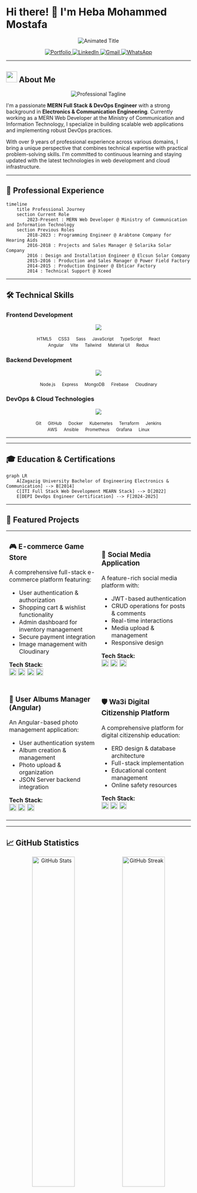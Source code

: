 # Hi there! 👋 I'm Heba Mohammed Mostafa

<!-- Animated Header -->
<div align="center">
  <img src="https://readme-typing-svg.demolab.com?font=Fira+Code&weight=600&size=28&duration=4000&pause=1000&color=7E3ACE&center=true&vCenter=true&width=500&lines=Heba+Mohammed+Mostafa;MERN+Full+Stack+%26+DevOps+Engineer;Electronics+%26+Communication+Engineer" alt="Animated Title" />
</div>

<!-- Contact Badges -->
<p align="center">
  <a href="https://portfolio-heba-ali.netlify.app/">
    <img src="https://img.shields.io/badge/Portfolio-FF5722?style=for-the-badge&logo=google-chrome&logoColor=white" alt="Portfolio">
  </a>
  <a href="https://www.linkedin.com/in/heba-ali-3b8617205/">
    <img src="https://img.shields.io/badge/LinkedIn-0077B5?style=for-the-badge&logo=linkedin&logoColor=white" alt="LinkedIn">
  </a>
  <a href="mailto:eng.heba.ali48@gmail.com">
    <img src="https://img.shields.io/badge/Gmail-D14836?style=for-the-badge&logo=gmail&logoColor=white" alt="Gmail">
  </a>
  <a href="https://wa.me/201095792724">
    <img src="https://img.shields.io/badge/WhatsApp-25D366?style=for-the-badge&logo=whatsapp&logoColor=white" alt="WhatsApp">
  </a>
</p>

---

## <img src="https://media.giphy.com/media/WUlplcMpOCEmTGBtBW/giphy.gif" width="30"> About Me

<p align="center">
  <img src="https://readme-typing-svg.demolab.com?font=Fira+Code&weight=500&size=18&duration=3000&pause=1000&color=7E3ACE&center=true&vCenter=true&width=600&lines=Passionate+about+building+scalable+web+solutions;Experienced+in+MERN+stack+and+DevOps+practices;Committed+to+innovation+and+continuous+learning" alt="Professional Tagline" />
</p>

I'm a passionate **MERN Full Stack & DevOps Engineer** with a strong background in **Electronics & Communication Engineering**. Currently working as a MERN Web Developer at the Ministry of Communication and Information Technology, I specialize in building scalable web applications and implementing robust DevOps practices.

With over 9 years of professional experience across various domains, I bring a unique perspective that combines technical expertise with practical problem-solving skills. I'm committed to continuous learning and staying updated with the latest technologies in web development and cloud infrastructure.

---

## 🚀 Professional Experience

```mermaid
timeline
    title Professional Journey
    section Current Role
        2023-Present : MERN Web Developer @ Ministry of Communication and Information Technology
    section Previous Roles
        2018-2023 : Programming Engineer @ Arabtone Company for Hearing Aids
        2016-2018 : Projects and Sales Manager @ Solarika Solar Company
        2016 : Design and Installation Engineer @ Elcsun Solar Company
        2015-2016 : Production and Sales Manager @ Power Field Factory
        2014-2015 : Production Engineer @ Ebticar Factory
        2014 : Technical Support @ Xceed
```

---
## 🛠 Technical Skills

### Frontend Development
<p align="center">
  <a href="https://skillicons.dev">
    <img src="https://skillicons.dev/icons?i=html,css,sass,js,ts,react,angular,vite,tailwind,materialui,redux&perline=6" />
  </a>
</p>
<p align="center">
  <small>HTML5</small> 
  <small>CSS3</small> 
  <small>Sass</small> 
  <small>JavaScript</small> 
  <small>TypeScript</small> 
  <small>React</small><br>
  <small>Angular</small> 
  <small>Vite</small> 
  <small>Tailwind</small> 
  <small>Material UI</small> 
  <small>Redux</small>
</p>

### Backend Development
<p align="center">
  <a href="https://skillicons.dev">
    <img src="https://skillicons.dev/icons?i=nodejs,express,mongodb,firebase,cloudinary&perline=5" />
  </a>
</p>
<p align="center">
  <small>Node.js</small> 
  <small>Express</small> 
  <small>MongoDB</small> 
  <small>Firebase</small> 
  <small>Cloudinary</small>
</p>

### DevOps & Cloud Technologies
<p align="center">
  <a href="https://skillicons.dev">
    <img src="https://skillicons.dev/icons?i=git,github,docker,kubernetes,terraform,jenkins,aws,ansible,prometheus,grafana,linux&perline=6" />
  </a>
</p>
<p align="center">
  <small>Git</small> 
  <small>GitHub</small> 
  <small>Docker</small> 
  <small>Kubernetes</small> 
  <small>Terraform</small> 
  <small>Jenkins</small><br>
  <small>AWS</small> 
  <small>Ansible</small> 
  <small>Prometheus</small> 
  <small>Grafana</small> 
  <small>Linux</small>
</p>

---

---

## 🎓 Education & Certifications

```mermaid
graph LR
    A[Zagazig University Bachelor of Engineering Electronics & Communication] --> B[2014]
    C[ITI Full Stack Web Development MEARN Stack] --> D[2022]
    E[DEPI DevOps Engineer Certification] --> F[2024-2025]
```


---

## 💼 Featured Projects

<table>
<tr>
<td width="50%">

### 🎮 E-commerce Game Store
A comprehensive full-stack e-commerce platform featuring:
- User authentication & authorization
- Shopping cart & wishlist functionality
- Admin dashboard for inventory management
- Secure payment integration
- Image management with Cloudinary

**Tech Stack:**
<br>
<img src="https://img.shields.io/badge/Node.js-339933?style=flat-square&logo=nodedotjs&logoColor=white" height="20">
<img src="https://img.shields.io/badge/MongoDB-47A248?style=flat-square&logo=mongodb&logoColor=white" height="20">
<img src="https://img.shields.io/badge/Express.js-000000?style=flat-square&logo=express&logoColor=white" height="20">
<img src="https://img.shields.io/badge/JWT-000000?style=flat-square&logo=jsonwebtokens&logoColor=white" height="20">

</td>
<td width="50%">

### 📱 Social Media Application
A feature-rich social media platform with:
- JWT-based authentication
- CRUD operations for posts & comments
- Real-time interactions
- Media upload & management
- Responsive design

**Tech Stack:**
<br>
<img src="https://img.shields.io/badge/Express.js-000000?style=flat-square&logo=express&logoColor=white" height="20">
<img src="https://img.shields.io/badge/MongoDB-47A248?style=flat-square&logo=mongodb&logoColor=white" height="20">
<img src="https://img.shields.io/badge/Cloudinary-834F99?style=flat-square&logo=cloudinary&logoColor=white" height="20">

</td>
</tr>
<tr>
<td width="50%">

### 📸 User Albums Manager (Angular)
An Angular-based photo management application:
- User authentication system
- Album creation & management
- Photo upload & organization
- JSON Server backend integration

**Tech Stack:**
<br>
<img src="https://img.shields.io/badge/Angular-DD0031?style=flat-square&logo=angular&logoColor=white" height="20">
<img src="https://img.shields.io/badge/TypeScript-3178C6?style=flat-square&logo=typescript&logoColor=white" height="20">
<img src="https://img.shields.io/badge/JSON_Server-000000?style=flat-square&logo=json&logoColor=white" height="20">

</td>
<td width="50%">

### 🛡️ Wa3i Digital Citizenship Platform
A comprehensive platform for digital citizenship education:
- ERD design & database architecture
- Full-stack implementation
- Educational content management
- Online safety resources

**Tech Stack:**
<br>
<img src="https://img.shields.io/badge/React-61DAFB?style=flat-square&logo=react&logoColor=black" height="20">
<img src="https://img.shields.io/badge/Node.js-339933?style=flat-square&logo=nodedotjs&logoColor=white" height="20">
<img src="https://img.shields.io/badge/MongoDB-47A248?style=flat-square&logo=mongodb&logoColor=white" height="20">

</td>
</tr>
</table>

---

## 📈 GitHub Statistics

<div align="center">
  <img src="https://github-readme-stats.vercel.app/api?username=HebaAli48&show_icons=true&theme=radical&hide_border=true&bg_color=0D1117" width="48%" alt="GitHub Stats">
  <img src="https://github-readme-streak-stats.herokuapp.com/?user=HebaAli48&theme=radical&hide_border=true&background=0D1117" width="48%" alt="GitHub Streak">
</div>

<div align="center">
  <img src="https://github-readme-stats.vercel.app/api/top-langs/?username=HebaAli48&layout=compact&theme=radical&hide_border=true&bg_color=0D1117" width="48%" alt="Top Languages">
</div>

---

## 🌟 What I'm Currently Working On

- 🔭 Building scalable web applications using the MERN stack
- 🌱 Expanding my DevOps expertise with advanced Kubernetes and AWS services
- 👯 Looking to collaborate on open-source projects
- 🎯 Focusing on cloud-native application development
- 📚 Continuous learning in emerging web technologies

---

## 📬 Let's Connect!

<div align="center">
  <p>
    <a href="mailto:eng.heba.ali48@gmail.com">
      <img src="https://img.shields.io/badge/Email-D14836?style=for-the-badge&logo=gmail&logoColor=white" alt="Email">
    </a>
    <a href="https://portfolio-heba-ali.netlify.app/">
      <img src="https://img.shields.io/badge/Portfolio-FF5722?style=for-the-badge&logo=google-chrome&logoColor=white" alt="Portfolio">
    </a>
  </p>
  
  <img src="https://readme-typing-svg.demolab.com?font=Fira+Code&weight=500&size=14&duration=3000&pause=1000&color=7E3ACE&center=true&vCenter=true&width=600&lines=Let%27s+connect+and+build+something+amazing+together!;Open+to+collaborations+and+new+opportunities;Always+ready+for+new+challenges!" alt="Closing Message" />
</div>

---

<div align="center">
  <img src="https://komarev.com/ghpvc/?username=HebaAli48&label=Profile%20views&color=7E3ACE&style=flat" alt="Profile Views" />
</div>
